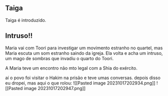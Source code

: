 ## Taiga
Taiga é introduzido.

## Intruso!!
Maria vai com Toori para investigar um movimento estranho no quartel, mas Maria escuta um som estranho saindo da igreja. Ela volta e acha um intruso, um mago de sombras que invadiu o quarto do Toori.

A Maria teve um encontro não mto legal com a Shia do exército.

aí o povo foi visitar o Hakim na prisão e teve umas conversas. depois disso eu dropei, mas aqui o que rolou:
![[Pasted image 20231017202934.png]]
![[Pasted image 20231017202947.png]]
